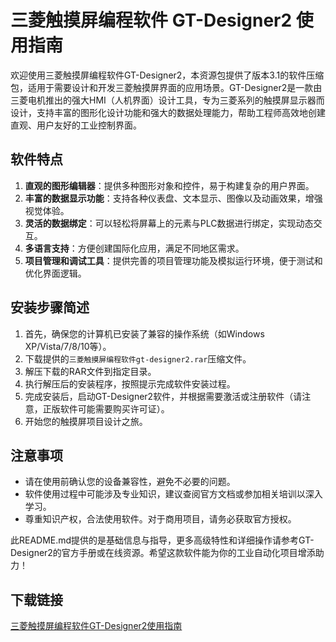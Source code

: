 # 三菱触摸屏编程软件 GT-Designer2 使用指南

欢迎使用三菱触摸屏编程软件GT-Designer2，本资源包提供了版本3.1的软件压缩包，适用于需要设计和开发三菱触摸屏界面的应用场景。GT-Designer2是一款由三菱电机推出的强大HMI（人机界面）设计工具，专为三菱系列的触摸屏显示器而设计，支持丰富的图形化设计功能和强大的数据处理能力，帮助工程师高效地创建直观、用户友好的工业控制界面。

## 软件特点

1. **直观的图形编辑器**：提供多种图形对象和控件，易于构建复杂的用户界面。
2. **丰富的数据显示功能**：支持各种仪表盘、文本显示、图像以及动画效果，增强视觉体验。
3. **灵活的数据绑定**：可以轻松将屏幕上的元素与PLC数据进行绑定，实现动态交互。
4. **多语言支持**：方便创建国际化应用，满足不同地区需求。
5. **项目管理和调试工具**：提供完善的项目管理功能及模拟运行环境，便于测试和优化界面逻辑。

## 安装步骤简述

1. 首先，确保您的计算机已安装了兼容的操作系统（如Windows XP/Vista/7/8/10等）。
2. 下载提供的`三菱触摸屏编程软件gt-designer2.rar`压缩文件。
3. 解压下载的RAR文件到指定目录。
4. 执行解压后的安装程序，按照提示完成软件安装过程。
5. 完成安装后，启动GT-Designer2软件，并根据需要激活或注册软件（请注意，正版软件可能需要购买许可证）。
6. 开始您的触摸屏项目设计之旅。

## 注意事项

- 请在使用前确认您的设备兼容性，避免不必要的问题。
- 软件使用过程中可能涉及专业知识，建议查阅官方文档或参加相关培训以深入学习。
- 尊重知识产权，合法使用软件。对于商用项目，请务必获取官方授权。

此README.md提供的是基础信息与指导，更多高级特性和详细操作请参考GT-Designer2的官方手册或在线资源。希望这款软件能为你的工业自动化项目增添助力！

## 下载链接

[三菱触摸屏编程软件GT-Designer2使用指南](https://pan.quark.cn/s/23b26a7176b5)